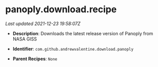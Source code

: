 # panoply.download.recipe

_Last updated 2021-12-23 19:58:07Z_

- **Description**: Downloads the latest release version of Panoply from NASA GISS

- **Identifier**: `com.github.andrewvalentine.download.panoply`

- **Parent Recipes**: `None`